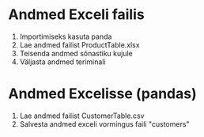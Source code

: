 # Andmed Exceli failis

1. Importimiseks kasuta panda
2. Lae andmed failist ProductTable.xlsx
3. Teisenda andmed sõnastiku kujule
4. Väljasta andmed teriminali

# Andmed Excelisse (pandas)
1. Lae andmed failist CustomerTable.csv
2. Salvesta andmed exceli vormingus faili "customers"